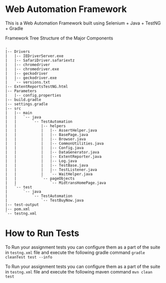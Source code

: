# Web Automation Framework

This is a Web Automation Framework built using Selenium + Java + TestNG + Gradle

Framework Tree Structure of the Major Components

```
.
|-- Drivers
|   |-- IEDriverServer.exe
|   |-- SafariDriver.safariextz
|   |-- chromedriver
|   |-- chromedriver.exe
|   |-- geckodriver
|   |-- geckodriver.exe
|   `-- versions.txt
|-- ExtentReportsTestNG.html
|-- Parameters
|   |-- config.properties
|-- build.gradle
|-- settings.gradle
|-- src
|   |-- main
|   |   `-- java
|   |       `-- TestAutomation
|   |           |-- helpers
|   |           |   |-- AssertHelper.java
|   |           |   |-- BasePage.java
|   |           |   |-- Browser.java
|   |           |   |-- CommonUtilities.java
|   |           |   |-- Config.java
|   |           |   |-- DataGenerator.java
|   |           |   |-- ExtentReporter.java
|   |           |   |-- Log.java
|   |           |   |-- TestBase.java
|   |           |   |-- TestListener.java
|   |           |   `-- WaitHelper.java
|   |           `-- pageObjects
|   |               `-- MidtransHomePage.java
|   `-- test
|       `-- java
|           `-- TestAutomation
|               `-- TestBuyNow.java
|-- test-output
|-- pom.xml
`-- testng.xml

```

# How to Run Tests

To Run your assignment tests you can configure them as a part of the suite in `testng.xml` file and execute the following gradle command
`gradle cleanTest test --info
`

To Run your assignment tests you can configure them as a part of the suite in `testng.xml` file and execute the following maven command
`mvn clean test`


